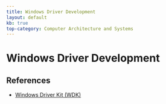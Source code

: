 ```yaml
---
title: Windows Driver Development
layout: default
kb: true
top-category: Computer Architecture and Systems
---
```


# Windows Driver Development

## References

* [Windows Driver Kit (WDK)](https://developer.microsoft.com/en-us/windows/hardware/windows-driver-kit)
